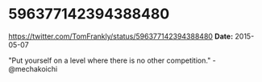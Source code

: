 # 596377142394388480
https://twitter.com/TomFrankly/status/596377142394388480
**Date:** 2015-05-07

"Put yourself on a level where there is no other competition." - @mechakoichi
